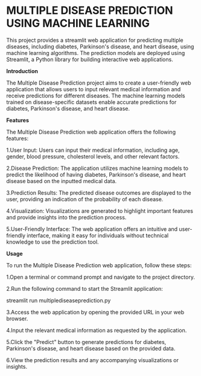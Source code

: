 # MULTIPLE DISEASE PREDICTION USING MACHINE LEARNING

This project provides a streamlit web application for predicting multiple diseases, including diabetes, Parkinson's disease, and heart disease, using machine learning algorithms. The prediction models are deployed using Streamlit, a Python library for building interactive web applications.


**Introduction**

The Multiple Disease Prediction project aims to create a user-friendly web application that allows users to input relevant medical information and receive predictions for different diseases. The machine learning models trained on disease-specific datasets enable accurate predictions for diabetes, Parkinson's disease, and heart disease.

**Features**

The Multiple Disease Prediction web application offers the following features:

1.User Input: Users can input their medical information, including age, gender, blood pressure, cholesterol levels, and other relevant factors.

2.Disease Prediction: The application utilizes machine learning models to predict the likelihood of having diabetes, Parkinson's disease, and heart disease based on the inputted medical data.

3.Prediction Results: The predicted disease outcomes are displayed to the user, providing an indication of the probability of each disease.

4.Visualization: Visualizations are generated to highlight important features and provide insights into the prediction process.

5.User-Friendly Interface: The web application offers an intuitive and user-friendly interface, making it easy for individuals without technical knowledge to use the prediction tool.

**Usage**

To run the Multiple Disease Prediction web application, follow these steps:

1.Open a terminal or command prompt and navigate to the project directory.

2.Run the following command to start the Streamlit application:

streamlit run multiplediseaseprediction.py

3.Access the web application by opening the provided URL in your web browser.

4.Input the relevant medical information as requested by the application.

5.Click the "Predict" button to generate predictions for diabetes, Parkinson's disease, and heart disease based on the provided data.

6.View the prediction results and any accompanying visualizations or insights.
